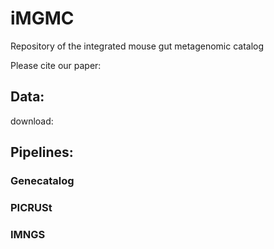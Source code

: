 # iMGMC
Repository of the integrated mouse gut metagenomic catalog

Please cite our paper:


## Data:
download:

## Pipelines:

### Genecatalog

### PICRUSt

### IMNGS

